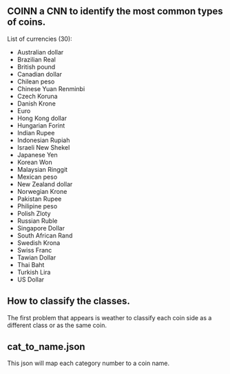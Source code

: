 ## COINN a CNN to identify the most common types of coins.

List of currencies (30):
* Australian dollar
* Brazilian Real
* British pound
* Canadian dollar
* Chilean peso
* Chinese Yuan Renminbi
* Czech Koruna
* Danish Krone
* Euro
* Hong Kong dollar
* Hungarian Forint
* Indian Rupee
* Indonesian Rupiah
* Israeli New Shekel
* Japanese Yen
* Korean Won
* Malaysian Ringgit
* Mexican peso
* New Zealand dollar
* Norwegian Krone
* Pakistan Rupee
* Philipine peso
* Polish Zloty
* Russian Ruble
* Singapore Dollar
* South African Rand
* Swedish Krona
* Swiss Franc
* Tawian Dollar
* Thai Baht
* Turkish Lira
* US Dollar

## How to classify the classes.

The first problem that appears is weather to classify each coin side as a different class or as the same coin.

## cat_to_name.json

This json will map each category number to a coin name.